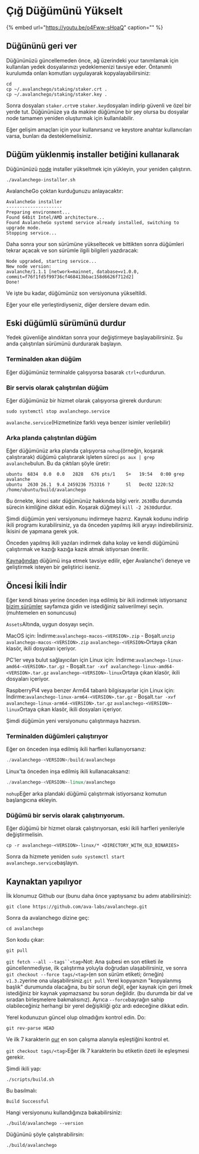 # Çığ Düğümünü Yükselt

{% embed url="https://youtu.be/o4Fww-sHoaQ" caption="" %}

## **Düğününü geri ver**

Düğününüzü güncellemeden önce, ağ üzerindeki your tanımlamak için kullanılan yedek dosyalarınızı yedeklemenizi tavsiye eder. Öntanımlı kurulumda onları komutları uygulayarak kopyalayabilirsiniz:

```text
cd
cp ~/.avalanchego/staking/staker.crt .
cp ~/.avalanchego/staking/staker.key .
```

Sonra dosyaları `staker.crt`ve `staker.key`dosyaları indirip güvenli ve özel bir yerde tut. Düğününüze ya da makine düğümüne bir şey olursa bu dosyalar node tamamen yeniden oluşturmak için kullanılabilir.

Eğer gelişim amaçları için your kullanırsanız ve keystore anahtar kullanıcıları varsa, bunları da desteklemelisiniz.

## Düğüm yüklenmiş installer betiğini kullanarak

Düğününüzü [node](set-up-node-with-installer.md) installer yükseltmek için yükleyin, your yeniden çalıştırın.

```text
./avalanchego-installer.sh
```

AvalancheGo çoktan kurduğunuzu anlayacaktır:

```text
AvalancheGo installer
---------------------
Preparing environment...
Found 64bit Intel/AMD architecture...
Found AvalancheGo systemd service already installed, switching to upgrade mode.
Stopping service...
```

Daha sonra your son sürümüne yükseltecek ve bittikten sonra düğümleri tekrar açacak ve son sürümle ilgili bilgileri yazdıracak:

```text
Node upgraded, starting service...
New node version:
avalanche/1.1.1 [network=mainnet, database=v1.0.0, commit=f76f1fd5f99736cf468413bbac158d6626f712d2]
Done!
```

Ve işte bu kadar, düğümünüz son versiyonuna yükseltildi.

Eğer your elle yerleştirdiyseniz, diğer derslere devam edin.

## **Eski düğümlü sürümünü durdur**

Yedek güvenliğe alındıktan sonra your değiştirmeye başlayabilirsiniz. Şu anda çalıştırılan sürümünü durdurarak başlayın.

### Terminalden akan düğüm

Eğer düğümünüz terminalde çalışıyorsa basarak `ctrl+c`durdurun.

### Bir servis olarak çalıştırılan düğüm

Eğer düğümünüz bir hizmet olarak çalışıyorsa girerek durdurun:

`sudo systemctl stop avalanchego.service`

`avalanche.service`\(Hizmetinize farklı veya benzer isimler verilebilir\)

### Arka planda çalıştırılan düğüm

Eğer düğümünüz arka planda çalışıyorsa `nohup`\(örneğin, koşarak çalıştırarak\) düğümü çalıştırarak işleten süreci `ps aux | grep avalanche`bulun. Bu da çıktıları şöyle üretir:

```text
ubuntu  6834  0.0  0.0   2828   676 pts/1    S+   19:54   0:00 grep avalanche
ubuntu  2630 26.1  9.4 2459236 753316 ?      Sl   Dec02 1220:52 /home/ubuntu/build/avalanchego
```

Bu örnekte, ikinci satır düğümünüz hakkında bilgi verir. `2630`Bu durumda sürecin kimliğine dikkat edin. Koşarak düğmeyi `kill -2 2630`durdur.

Şimdi düğümün yeni versiyonunu indirmeye hazırız. Kaynak kodunu indirip ikili programı kurabilirsiniz, ya da önceden yapılmış ikili aryayı indirebilirsiniz. İkisini de yapmana gerek yok.

Önceden yapılmış ikili yazıları indirmek daha kolay ve kendi düğümünü çalıştırmak ve kazığı kazığa kazık atmak istiyorsan önerilir.

[Kaynağından](upgrade-your-avalanchego-node.md#build-from-source) düğümü inşa etmek tavsiye edilir, eğer Avalanche'i deneye ve geliştirmek isteyen bir geliştirici iseniz.

## **Öncesi İkili İndir**

Eğer kendi binası yerine önceden inşa edilmiş bir ikili indirmek istiyorsanız [bizim sürümler](https://github.com/ava-labs/avalanchego/releases) sayfamıza gidin ve istediğiniz salıverilmeyi seçin. \(muhtemelen en sonuncusu\)

`Assets`Altında, uygun dosyayı seçin.

MacOS için:   İndirme:`avalanchego-macos-<VERSION>.zip`   - Boşalt.`unzip avalanchego-macos-<VERSION>.zip`   `avalanchego-<VERSION>`Ortaya çıkan klasör, ikili dosyaları içeriyor.

PC'ler veya bulut sağlayıcıları için Linux için:   İndirme:`avalanchego-linux-amd64-<VERSION>.tar.gz`   - Boşalt.`tar -xvf avalanchego-linux-amd64-<VERSION>.tar.gz`   `avalanchego-<VERSION>-linux`Ortaya çıkan klasör, ikili dosyaları içeriyor.

RaspberryPi4 veya benzer Arm64 tabanlı bilgisayarlar için Linux için:   İndirme:`avalanchego-linux-arm64-<VERSION>.tar.gz`   - Boşalt.`tar -xvf avalanchego-linux-arm64-<VERSION>.tar.gz`   `avalanchego-<VERSION>-linux`Ortaya çıkan klasör, ikili dosyaları içeriyor.

Şimdi düğümün yeni versiyonunu çalıştırmaya hazırsın.

### Terminalden düğümleri çalıştırıyor

Eğer on önceden inşa edilmiş ikili harfleri kullanıyorsanız:

```cpp
./avalanchego-<VERSION>/build/avalanchego
```

Linux'ta önceden inşa edilmiş ikili kullanacaksanız:

```cpp
./avalanchego-<VERSION>-linux/avalanchego
```

`nohup`Eğer arka plandaki düğümü çalıştırmak istiyorsanız komutun başlangıcına ekleyin.

### Düğümü bir servis olarak çalıştırıyorum.

Eğer düğümü bir hizmet olarak çalıştırıyorsan, eski ikili harfleri yenileriyle değiştirmelisin.

`cp -r avalanchego-<VERSION>-linux/* <DIRECTORY_WITH_OLD_BINARIES>`

Sonra da hizmete yeniden `sudo systemctl start avalanchego.service`başlayın.

## **Kaynaktan yapılıyor**

İlk klonumuz Github our \(bunu daha önce yaptıysanız bu adımı atabilirsiniz\):

```text
git clone https://github.com/ava-labs/avalanchego.git
```

Sonra da avalanchego dizine geç:

```text
cd avalanchego
```

Son kodu çıkar:

```text
git pull
```

`git fetch --all --tags``<tag>`Not: Ana şubesi en son etiketi ile güncellenmediyse, ilk çalıştırma yoluyla doğrudan ulaşabilirsiniz, ve sonra `git checkout --force tags/<tag>`\(en son sürüm etiketi; örneğin\) `v1.3.2`yerine ona ulaşabilirsiniz.`git pull` Yerel kopyanızın "kopyalanmış başlık" durumunda olacağına, bu bir sorun değil, eğer kaynak için geri itmek istediğiniz bir kaynak yapmazsanız bu sorun değildir. \(bu durumda bir dal ve sıradan birleşmelere bakmalısınız\). Ayrıca `--force`bayrağın sahip olabileceğiniz herhangi bir yerel değişikliği göz ardı edeceğine dikkat edin.

Yerel kodunuzun güncel olup olmadığını kontrol edin. Do:

```text
git rev-parse HEAD
```

Ve ilk 7 karakterin [our](https://github.com/ava-labs/avalanchego) en son çalışma alanıyla eşleştiğini kontrol et.

`git checkout tags/<tag>`Eğer ilk 7 karakterin bu etiketin özeti ile eşleşmesi gerekir.

Şimdi ikili yap:

```text
./scripts/build.sh
```

Bu basılmalı:

```text
Build Successful
```

Hangi versiyonunu kullandığınıza bakabilirsiniz:

```text
./build/avalanchego --version
```

Düğününü şöyle çalıştırabilirsin:

```text
./build/avalanchego
```

